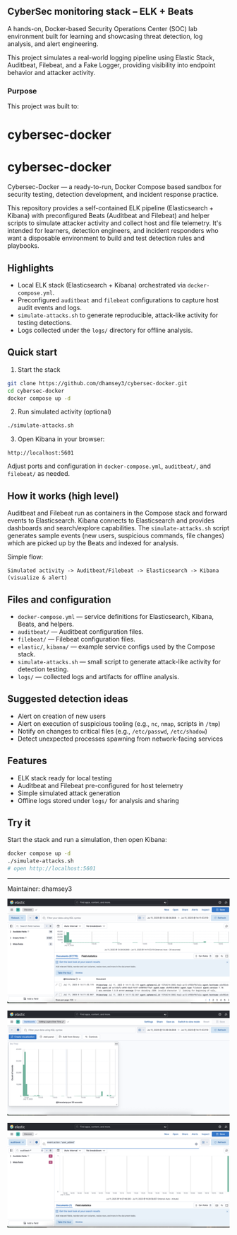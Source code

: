 ##  CyberSec monitoring stack – ELK + Beats

A hands-on, Docker-based Security Operations Center (SOC) lab environment built for learning and showcasing threat detection, log analysis, and alert engineering.

This project simulates a real-world logging pipeline using Elastic Stack, Auditbeat, Filebeat, and a Fake Logger, providing visibility into endpoint behavior and attacker activity.


### Purpose
This project was built to:





# cybersec-docker
# cybersec-docker

Cybersec-Docker — a ready-to-run, Docker Compose based sandbox for security testing, detection development, and incident response practice.

This repository provides a self-contained ELK pipeline (Elasticsearch + Kibana) with preconfigured Beats (Auditbeat and Filebeat) and helper scripts to simulate attacker activity and collect host and file telemetry. It's intended for learners, detection engineers, and incident responders who want a disposable environment to build and test detection rules and playbooks.

## Highlights

- Local ELK stack (Elasticsearch + Kibana) orchestrated via `docker-compose.yml`.
- Preconfigured `auditbeat` and `filebeat` configurations to capture host audit events and logs.
- `simulate-attacks.sh` to generate reproducible, attack-like activity for testing detections.
- Logs collected under the `logs/` directory for offline analysis.

## Quick start

1. Start the stack

```bash
git clone https://github.com/dhamsey3/cybersec-docker.git
cd cybersec-docker
docker compose up -d
```

2. Run simulated activity (optional)

```bash
./simulate-attacks.sh
```

3. Open Kibana in your browser:

```
http://localhost:5601
```

Adjust ports and configuration in `docker-compose.yml`, `auditbeat/`, and `filebeat/` as needed.

## How it works (high level)

Auditbeat and Filebeat run as containers in the Compose stack and forward events to Elasticsearch. Kibana connects to Elasticsearch and provides dashboards and search/explore capabilities. The `simulate-attacks.sh` script generates sample events (new users, suspicious commands, file changes) which are picked up by the Beats and indexed for analysis.

Simple flow:

```
Simulated activity -> Auditbeat/Filebeat -> Elasticsearch -> Kibana (visualize & alert)
```

## Files and configuration

- `docker-compose.yml` — service definitions for Elasticsearch, Kibana, Beats, and helpers.
- `auditbeat/` — Auditbeat configuration files.
- `filebeat/` — Filebeat configuration files.
- `elastic/`, `kibana/` — example service configs used by the Compose stack.
- `simulate-attacks.sh` — small script to generate attack-like activity for detection testing.
- `logs/` — collected logs and artifacts for offline analysis.

## Suggested detection ideas

- Alert on creation of new users
- Alert on execution of suspicious tooling (e.g., `nc`, `nmap`, scripts in `/tmp`)
- Notify on changes to critical files (e.g., `/etc/passwd`, `/etc/shadow`)
- Detect unexpected processes spawning from network-facing services

## Features

- ELK stack ready for local testing
- Auditbeat and Filebeat pre-configured for host telemetry
- Simple simulated attack generation
- Offline logs stored under `logs/` for analysis and sharing

## Try it

Start the stack and run a simulation, then open Kibana:

```bash
docker compose up -d
./simulate-attacks.sh
# open http://localhost:5601
```

---

Maintainer: dhamsey3


![Discover](images/kibana-1.png)

![Dashboard](images/kibana-2.png)

![Alert](images/kibana-3.png)



